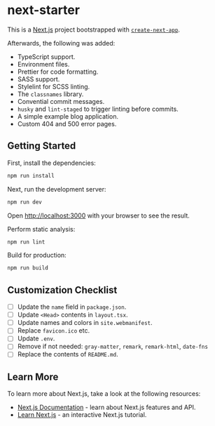 # next-starter

This is a [Next.js](https://nextjs.org/) project bootstrapped with [`create-next-app`](https://github.com/vercel/next.js/tree/canary/packages/create-next-app).

Afterwards, the following was added:

- TypeScript support.
- Environment files.
- Prettier for code formatting.
- SASS support.
- Stylelint for SCSS linting.
- The `classnames` library.
- Convential commit messages.
- `husky` and `lint-staged` to trigger linting before commits.
- A simple example blog application.
- Custom 404 and 500 error pages.

## Getting Started

First, install the dependencies:

```bash
npm run install
```

Next, run the development server:

```bash
npm run dev
```

Open [http://localhost:3000](http://localhost:3000) with your browser to see the result.

Perform static analysis:

```bash
npm run lint
```

Build for production:

```bash
npm run build
```

## Customization Checklist

- [ ] Update the `name` field in `package.json`.
- [ ] Update `<Head>` contents in `layout.tsx`.
- [ ] Update names and colors in `site.webmanifest`.
- [ ] Replace `favicon.ico` etc.
- [ ] Update `.env`.
- [ ] Remove if not needed: `gray-matter`, `remark`, `remark-html`, `date-fns`
- [ ] Replace the contents of `README.md`.

## Learn More

To learn more about Next.js, take a look at the following resources:

- [Next.js Documentation](https://nextjs.org/docs) - learn about Next.js features and API.
- [Learn Next.js](https://nextjs.org/learn) - an interactive Next.js tutorial.
